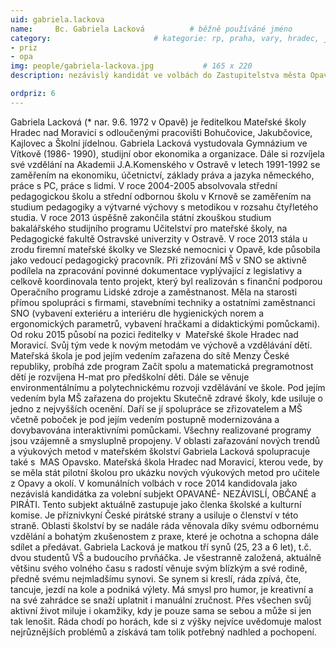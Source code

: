 ```yaml
---
uid: gabriela.lackova
name:     Bc. Gabriela Lacková     		# běžně používáné jméno
category:                 		# kategorie: rp, praha, vary, hradec, jmk, senat
- priz
- opa  
img: people/gabriela-lackova.jpg           # 165 x 220
description: nezávislý kandidát ve volbách do Zastupitelstva města Opavy # kratký popis, max 160 znaků

ordpriz: 6
---
```

Gabriela Lacková (* nar. 9.6. 1972 v Opavě) je ředitelkou Mateřské školy Hradec nad Moravicí s odloučenými pracovišti Bohučovice, Jakubčovice, Kajlovec a Školní jídelnou. 
Gabriela Lacková vystudovala Gymnázium ve Vítkově (1986- 1990), studijní obor ekonomika a organizace. Dále si rozvíjela své vzdělání na Akademii J.A.Komenského v Ostravě v letech 1991-1992 se zaměřením na ekonomiku, účetnictví, základy práva a jazyka německého, práce s PC, práce s lidmi. V roce 2004-2005 absolvovala střední pedagogickou školu a střední odbornou školu v Krnově se zaměřením na studium pedagogiky a výtvarné výchovy s metodikou v rozsahu čtyřletého studia. V roce 2013 úspěšně zakončila státní zkouškou studium bakalářského studijního programu Učitelství pro mateřské školy, na Pedagogické fakultě Ostravské univerzity v Ostravě. 
V roce 2013 stála u zrodu firemní mateřské školky ve Slezské nemocnici v Opavě, kde působila jako vedoucí pedagogický pracovník. Při zřizování MŠ v SNO se aktivně podílela na zpracování povinné dokumentace vyplývající z legislativy a celkově koordinovala tento projekt, který byl realizován s finanční podporou Operačního programu Lidské zdroje a zaměstnanost. Měla na starosti přímou spolupráci s firmami, stavebními techniky a ostatními zaměstnanci SNO (vybavení exteriéru a interiéru dle hygienických norem a ergonomických parametrů, vybavení hračkami a didaktickými pomůckami).
Od roku 2015 působí na pozici ředitelky v  Mateřské škole Hradec nad Moravicí. Svůj tým vede k novým metodám ve výchově a vzdělávání dětí. Mateřská škola je pod jejím vedením zařazena do sítě Menzy České republiky, probíhá zde program Začít spolu a matematická pregramotnost dětí je rozvíjena H-mat pro předškolní děti. Dále se věnuje environmentálnímu a polytechnickému rozvoji vzdělávání ve škole. Pod jejím vedením byla MŠ zařazena do projektu Skutečně zdravé školy, kde usiluje o jedno z nejvyšších ocenění. Daří se jí spolupráce se zřizovatelem a MŠ včetně poboček je pod jejím vedením postupně modernizována a dovybavována interaktivními pomůckami. Všechny realizované programy jsou vzájemně a smysluplně propojeny. V oblasti zařazování nových trendů a výukových metod v mateřském školství Gabriela Lacková spolupracuje také s  MAS Opavsko. Mateřská škola Hradec nad Moravicí, kterou vede, by se měla stát pilotní školou pro ukázku nových výukových metod pro učitele z Opavy a okolí. 
V komunálních volbách v roce 2014 kandidovala jako nezávislá kandidátka za volební subjekt OPAVANÉ- NEZÁVISLÍ, OBČANÉ a PIRÁTI. Tento subjekt aktuálně zastupuje jako členka školské a kulturní komise. Je příznivkyní České pirátské strany a usiluje o členství v této straně. Oblasti školství by se nadále ráda věnovala díky svému odbornému vzdělání a bohatým zkušenostem z praxe, které je ochotna a schopna dále sdílet a předávat.
Gabriela Lacková je matkou tří synů (25, 23 a 6 let), t.č. dvou studentů VŠ a budoucího prvňáčka. Je všestranně založená, aktuálně většinu svého volného času s radostí věnuje svým blízkým a své rodině, předně svému nejmladšímu synovi. Se synem si kreslí, ráda zpívá, čte, tancuje, jezdí na kole a podniká výlety. Má smysl pro humor, je kreativní a na své zahrádce se snaží uplatnit i manuální zručnost. Přes všechen svůj aktivní život miluje i okamžiky, kdy je pouze sama se sebou a může si jen tak lenošit. Ráda chodí po horách, kde si z výšky nejvíce uvědomuje malost nejrůznějších problémů a získává tam tolik potřebný nadhled a pochopení.
